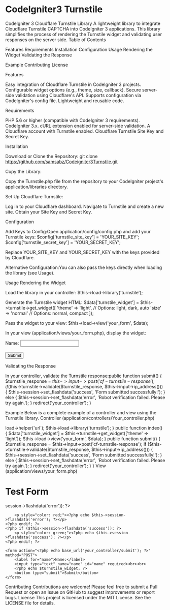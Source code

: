 # CodeIgniter3 Turnstile
CodeIgniter 3 Cloudflare Turnstile Library
A lightweight library to integrate Cloudflare Turnstile CAPTCHA into CodeIgniter 3 applications. This library simplifies the process of rendering the Turnstile widget and validating user responses on the server side.
Table of Contents

Features
Requirements
Installation
Configuration
Usage
Rendering the Widget
Validating the Response


Example
Contributing
License

Features

Easy integration of Cloudflare Turnstile in CodeIgniter 3 projects.
Configurable widget options (e.g., theme, size, callback).
Secure server-side validation using Cloudflare's API.
Supports configuration via CodeIgniter's config file.
Lightweight and reusable code.

Requirements

PHP 5.6 or higher (compatible with CodeIgniter 3 requirements).
CodeIgniter 3.x.
cURL extension enabled for server-side validation.
A Cloudflare account with Turnstile enabled.
Cloudflare Turnstile Site Key and Secret Key.

Installation

Download or Clone the Repository:
git clone https://github.com/samsabz/Codeigniter3Turnstile.git


Copy the Library:

Copy the Turnstile.php file from the repository to your CodeIgniter project's application/libraries directory.


Set Up Cloudflare Turnstile:

Log in to your Cloudflare dashboard.
Navigate to Turnstile and create a new site.
Obtain your Site Key and Secret Key.



Configuration

Add Keys to Config:Open application/config/config.php and add your Turnstile keys:
$config['turnstile_site_key'] = 'YOUR_SITE_KEY';
$config['turnstile_secret_key'] = 'YOUR_SECRET_KEY';

Replace YOUR_SITE_KEY and YOUR_SECRET_KEY with the keys provided by Cloudflare.

Alternative Configuration:You can also pass the keys directly when loading the library (see Usage).


Usage
Rendering the Widget

Load the library in your controller:
$this->load->library('turnstile');


Generate the Turnstile widget HTML:
$data['turnstile_widget'] = $this->turnstile->get_widget([
    'theme' => 'light', // Options: light, dark, auto
    'size' => 'normal'  // Options: normal, compact
]);


Pass the widget to your view:
$this->load->view('your_form', $data);


In your view (application/views/your_form.php), display the widget:
<form action="<?php echo base_url('your_controller/submit'); ?>" method="POST">
    <label for="name">Name:</label>
    <input type="text" name="name" id="name" required><br><br>
    <?php echo $turnstile_widget; ?>
    <button type="submit">Submit</button>
</form>



Validating the Response

In your controller, validate the Turnstile response:public function submit() {
    $turnstile_response = $this->input->post('cf-turnstile-response');
    if ($this->turnstile->validate($turnstile_response, $this->input->ip_address())) {
        $this->session->set_flashdata('success', 'Form submitted successfully!');
    } else {
        $this->session->set_flashdata('error', 'Robot verification failed. Please try again.');
    }
    redirect('your_controller');
}



Example
Below is a complete example of a controller and view using the Turnstile library.
Controller (application/controllers/Your_controller.php)
<?php
defined('BASEPATH') OR exit('No direct script access allowed');

class Your_controller extends CI_Controller {
    public function __construct() {
        parent::__construct();
        $this->load->helper('url');
        $this->load->library('turnstile');
    }

    public function index() {
        $data['turnstile_widget'] = $this->turnstile->get_widget(['theme' => 'light']);
        $this->load->view('your_form', $data);
    }

    public function submit() {
        $turnstile_response = $this->input->post('cf-turnstile-response');
        if ($this->turnstile->validate($turnstile_response, $this->input->ip_address())) {
            $this->session->set_flashdata('success', 'Form submitted successfully!');
        } else {
            $this->session->set_flashdata('error', 'Robot verification failed. Please try again.');
        }
        redirect('your_controller');
    }
}

View (application/views/your_form.php)
<!DOCTYPE html>
<html lang="en">
<head>
    <meta charset="UTF-8">
    <title>Form with Cloudflare Turnstile</title>
</head>
<body>
    <h1>Test Form</h1>
    <?php if ($this->session->flashdata('error')): ?>
        <p style="color: red;"><?php echo $this->session->flashdata('error'); ?></p>
    <?php endif; ?>
    <?php if ($this->session->flashdata('success')): ?>
        <p style="color: green;"><?php echo $this->session->flashdata('success'); ?></p>
    <?php endif; ?>
    
    <form action="<?php echo base_url('your_controller/submit'); ?>" method="POST">
        <label for="name">Name:</label>
        <input type="text" name="name" id="name" required><br><br>
        <?php echo $turnstile_widget; ?>
        <button type="submit">Submit</button>
    </form>
</body>
</html>

Contributing
Contributions are welcome! Please feel free to submit a Pull Request or open an Issue on GitHub to suggest improvements or report bugs.
License
This project is licensed under the MIT License. See the LICENSE file for details.
